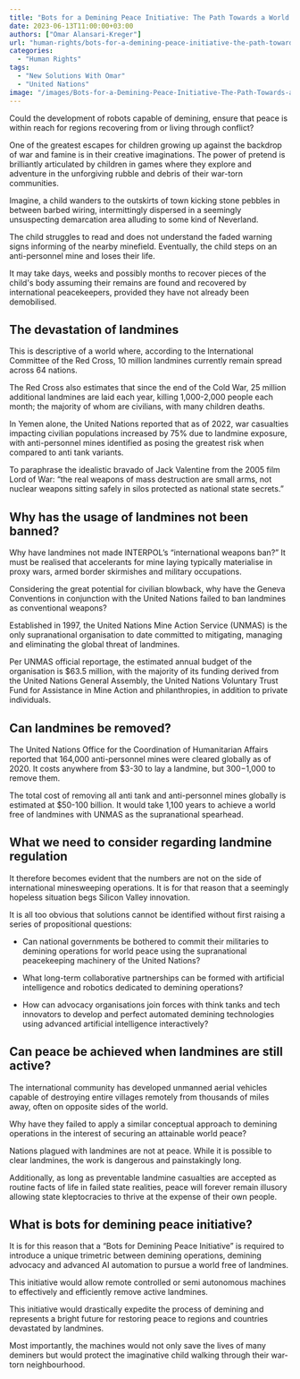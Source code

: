 ```yaml
---
title: "Bots for a Demining Peace Initiative: The Path Towards a World Free of Landmines"
date: 2023-06-13T11:00:00+03:00
authors: ["Omar Alansari-Kreger"]
url: "human-rights/bots-for-a-demining-peace-initiative-the-path-towards-a-world-free-of-landmines"
categories: 
  - "Human Rights"
tags: 
  - "New Solutions With Omar"
  - "United Nations"
image: "/images/Bots-for-a-Demining-Peace-Initiative-The-Path-Towards-a-World-Free-of-Landmines-copy.jpg"
---
```


Could the development of robots capable of demining, ensure that peace is within reach for regions recovering from or living through conflict?

One of the greatest escapes for children growing up against the backdrop of war and famine is in their creative imaginations. The power of pretend is brilliantly articulated by children in games where they explore and adventure in the unforgiving rubble and debris of their war-torn communities. 

Imagine, a child wanders to the outskirts of town kicking stone pebbles in between barbed wiring, intermittingly dispersed in a seemingly unsuspecting demarcation area alluding to some kind of Neverland. 

The child struggles to read and does not understand the faded warning signs informing of the nearby minefield. Eventually, the child steps on an anti-personnel mine and loses their life. 

It may take days, weeks and possibly months to recover pieces of the child's body assuming their remains are found and recovered by international peacekeepers, provided they have not already been demobilised. 

## **The devastation of landmines**

This is descriptive of a world where, according to the International Committee of the Red Cross, 10 million landmines currently remain spread across 64 nations. 

The Red Cross also estimates that since the end of the Cold War, 25 million additional landmines are laid each year, killing 1,000-2,000 people each month; the majority of whom are civilians, with many children deaths. 

In Yemen alone, the United Nations reported that as of 2022, war casualties impacting civilian populations increased by 75% due to landmine exposure, with anti-personnel mines identified as posing the greatest risk when compared to anti tank variants. 

To paraphrase the idealistic bravado of Jack Valentine from the 2005 film Lord of War: “the real weapons of mass destruction are small arms, not nuclear weapons sitting safely in silos protected as national state secrets.” 

## **Why has the usage of landmines not been banned?**

Why have landmines not made INTERPOL’s “international weapons ban?” It must be realised that accelerants for mine laying typically materialise in proxy wars, armed border skirmishes and military occupations. 

Considering the great potential for civilian blowback, why have the Geneva Conventions in conjunction with the United Nations failed to ban landmines as conventional weapons?

Established in 1997, the United Nations Mine Action Service (UNMAS) is the only supranational organisation to date committed to mitigating, managing and eliminating the global threat of landmines. 

Per UNMAS official reportage, the estimated annual budget of the organisation is $63.5 million, with the majority of its funding derived from the United Nations General Assembly, the United Nations Voluntary Trust Fund for Assistance in Mine Action and philanthropies, in addition to private individuals.

## **Can landmines be removed?**

The United Nations Office for the Coordination of Humanitarian Affairs reported that 164,000 anti-personnel mines were cleared globally as of 2020. It costs anywhere from $3-30 to lay a landmine, but $300-$1,000 to remove them. 

The total cost of removing all anti tank and anti-personnel mines globally is estimated at $50-100 billion. It would take 1,100 years to achieve a world free of landmines with UNMAS as the supranational spearhead. 

## **What we need to consider regarding landmine regulation**

It therefore becomes evident that the numbers are not on the side of international minesweeping operations. It is for that reason that a seemingly hopeless situation begs Silicon Valley innovation. 

It is all too obvious that solutions cannot be identified without first raising a series of propositional questions:

- Can national governments be bothered to commit their militaries to demining operations for world peace using the supranational peacekeeping machinery of the United Nations?

- What long-term collaborative partnerships can be formed with artificial intelligence and robotics dedicated to demining operations?

- How can advocacy organisations join forces with think tanks and tech innovators to develop and perfect automated demining technologies using advanced artificial intelligence interactively? 

## **Can peace be achieved when landmines are still active?**

The international community has developed unmanned aerial vehicles capable of destroying entire villages remotely from thousands of miles away, often on opposite sides of the world. 

Why have they failed to apply a similar conceptual approach to demining operations in the interest of securing an attainable world peace? 

Nations plagued with landmines are not at peace. While it is possible to clear landmines, the work is dangerous and painstakingly long. 

Additionally, as long as preventable landmine casualties are accepted as routine facts of life in failed state realities, peace will forever remain illusory allowing state kleptocracies to thrive at the expense of their own people. 

## **What is bots for demining peace initiative?**

It is for this reason that a “Bots for Demining Peace Initiative” is required to introduce a unique trimetric between demining operations, demining advocacy and advanced AI automation to pursue a world free of landmines. 

This initiative would allow remote controlled or semi autonomous machines to effectively and efficiently remove active landmines. 

This initiative would drastically expedite the process of demining and represents a bright future for restoring peace to regions and countries devastated by landmines. 

Most importantly, the machines would not only save the lives of many deminers but would protect the imaginative child walking through their war-torn neighbourhood.
